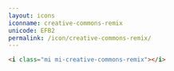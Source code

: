 ```yaml
---
layout: icons
iconname: creative-commons-remix
unicode: EFB2
permalink: /icon/creative-commons-remix/
---
```


``` html
<i class="mi mi-creative-commons-remix"></i>
```
